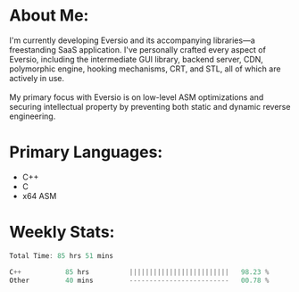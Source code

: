 # About Me:
I'm currently developing Eversio and its accompanying libraries—a freestanding SaaS application. I've personally crafted every aspect of Eversio, including the intermediate GUI library, backend server, CDN, polymorphic engine, hooking mechanisms, CRT, and STL, all of which are actively in use.<br><br>My primary focus with Eversio is on low-level ASM optimizations and securing intellectual property by preventing both static and dynamic reverse engineering.

# Primary Languages:
- C++
- C
- x64 ASM

# Weekly Stats:
<!--START_SECTION:waka-->

```C++
Total Time: 85 hrs 51 mins

C++           85 hrs          |||||||||||||||||||||||||   98.23 %
Other         40 mins         -------------------------   00.78 %
```

<!--END_SECTION:waka-->

<!--
**SMSum/SMSum** is a ✨ _special_ ✨ repository because its `README.md` (this file) appears on your GitHub profile.

Here are some ideas to get you started:

- 🔭 I’m currently working on ...
- 🌱 I’m currently learning ...
- 👯 I’m looking to collaborate on ...
- 🤔 I’m looking for help with ...
- 💬 Ask me about ...
- 📫 How to reach me: ...
- 😄 Pronouns: ...
- ⚡ Fun fact: ...
-->
